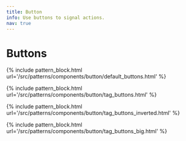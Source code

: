 ```yaml
---
title: Button
info: Use buttons to signal actions.
nav: true
---
```


# Buttons

{% include pattern_block.html url='/src/patterns/components/button/default_buttons.html' %}

{% include pattern_block.html url='/src/patterns/components/button/tag_buttons.html' %}

{% include pattern_block.html url='/src/patterns/components/button/tag_buttons_inverted.html' %}

{% include pattern_block.html url='/src/patterns/components/button/tag_buttons_big.html' %}